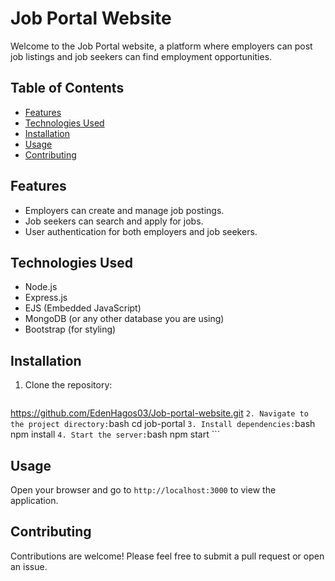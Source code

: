 # Job Portal Website

Welcome to the Job Portal website, a platform where employers can post job listings and job seekers can find employment opportunities.

## Table of Contents

- [Features](#features)
- [Technologies Used](#technologies-used)
- [Installation](#installation)
- [Usage](#usage)
- [Contributing](#contributing)

## Features

- Employers can create and manage job postings.
- Job seekers can search and apply for jobs.
- User authentication for both employers and job seekers.

## Technologies Used

- Node.js
- Express.js
- EJS (Embedded JavaScript)
- MongoDB (or any other database you are using)
- Bootstrap (for styling)

## Installation

1. Clone the repository:
    ```bash
  https://github.com/EdenHagos03/Job-portal-website.git
    ```
2. Navigate to the project directory:
    ```bash
    cd job-portal
    ```
3. Install dependencies:
    ```bash
    npm install
    ```
4. Start the server:
    ```bash
    npm start
    ```

## Usage

Open your browser and go to `http://localhost:3000` to view the application.

## Contributing

Contributions are welcome! Please feel free to submit a pull request or open an issue.
